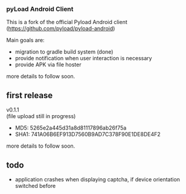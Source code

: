 ### pyLoad Android Client 

This is a fork of the official Pyload Android client (https://github.com/pyload/pyload-android)

Main goals are: 
- migration to gradle build system (done) 
- provide notification when user interaction is necessary
- provide APK via file hoster

more details to follow soon. 


## first release 
v0.1.1	
(file upload still in progress)
- MD5: 5265e2a445d31a8d81117896ab26f75a
- SHA1: 741A06B6EF913D7560B9AD7C378F90E1DE8DE4F2

more details to follow soon. 

## todo
* application crashes when displaying captcha, if device orientation switched before 
